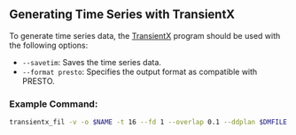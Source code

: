 ## Generating Time Series with TransientX

To generate time series data, the [TransientX](https://github.com/ypmen/TransientX) program should be used with the following options:

- `--savetim`: Saves the time series data.
- `--format presto`: Specifies the output format as compatible with PRESTO.

### Example Command:

```bash
transientx_fil -v -o $NAME -t 16 --fd 1 --overlap 0.1 --ddplan $DMFILE -l 1.0 --drop --savetim --format presto -f $FILE
```
